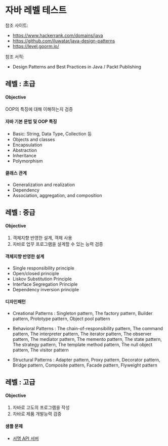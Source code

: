 # 자바 레벨 테스트
참조 사이트: 
* https://www.hackerrank.com/domains/java
* https://github.com/iluwatar/java-design-patterns
* https://level.goorm.io/

참조 서적:
* Design Patterns and Best Practices in Java / Packt Publishing

## 레벨 : 초급
#### Objective
OOP의 특징에 대해 이해하는지 검증

#### 자바 기본 문법 및 OOP 특징
* Basic: String, Data Type, Collection 등
* Objects and classes
* Encapsulation
* Abstraction
* Inheritance
* Polymorphism

#### 클래스 관계
* Generalization and realization
* Dependency
* Association, aggregation, and composition

## 레벨 : 중급

#### Objective
1. 객체지향 반영한 설계, 객체 사용
2. 자바로 업무 프로그램을 설계할 수 있는 능력 검증


#### 객체지향 반영한 설계
* Single responsibility principle
* Open/closed principle
* Liskov Substitution Principle
* Interface Segregation Principle
* Dependency inversion principle

#### 디자인패턴
* Creational Patterns : Singleton pattern, The factory pattern, Builder pattern, 
Prototype pattern, Object pool pattern

* Behavioral Patterns :
The chain-of-responsibility pattern, The command pattern, 
The interpreter pattern, The iterator pattern, The observer pattern,
The mediator pattern, The memento pattern, The state pattern,
The strategy pattern, The template method pattern, The null object pattern,
The visitor pattern

* Structural Patterns : Adapter pattern, Proxy pattern, Decorator pattern,
Bridge pattern, Composite pattern, Facade pattern, Flyweight pattern


## 레벨 : 고급

#### Objective
1. 자바로 고도의 프로그램을 작성
2. 자바로 제품 개발능력 검증

#### 샘플 문제

* [서명 API 서버](https://github.com/jeongho-song/java-level/blob/main/api_server.md)
